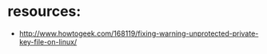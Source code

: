# resources:
+ http://www.howtogeek.com/168119/fixing-warning-unprotected-private-key-file-on-linux/
